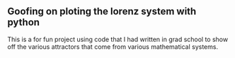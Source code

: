 ## Goofing on ploting the lorenz system with python

This is a for fun project using code that I had written in grad school to show off the various attractors that come from various mathematical systems. 
